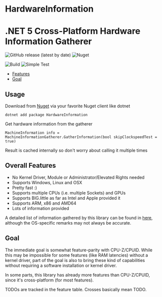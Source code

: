 # HardwareInformation

.NET 5 Cross-Platform Hardware Information Gatherer
================

![GitHub release (latest by date)](https://img.shields.io/github/v/release/L3tum/HardwareInformation?style=flat-square)
![Nuget](https://img.shields.io/nuget/v/HardwareInformation?style=flat-square)

![Build](https://github.com/L3tum/HardwareInformation/workflows/.NET%20Core%20CI/badge.svg?style=flat-square)
![Simple Test](https://github.com/L3tum/HardwareInformation/workflows/.NET%20Core%20Simple%20Test/badge.svg?style=flat-square)

- [Features](#overall-features)
- [Goal](#goal)

## Usage

Download from [Nuget](https://www.nuget.org/packages/HardwareInformation/) via your favorite Nuget client like dotnet

`dotnet add package HardwareInformation`

Get hardware information from the gatherer

`MachineInformation info = MachineInformationGatherer.GatherInformation(bool skipClockspeedTest = true)`

Result is cached internally so don't worry about calling it multiple times

## Overall Features

- No Kernel Driver, Module or Administrator/Elevated Rights needed
- Supports Windows, Linux and OSX
- Pretty fast :)
- Supports multiple CPUs (i.e. multiple Sockets) and GPUs
- Supports BIG.little as far as Intel and Apple provided it
- Supports ARM, x86 and AMD64
- Lots of information provided

A detailed list of information gathered by this library can be found in [here](./docs/SupportedInformation.md), although the OS-specific remarks may not always be accurate.

## Goal

The immediate goal is somewhat feature-parity with CPU-Z/CPUID. While this may be impossible for some features (like RAM
latencies) without a kernel driver, part of the goal is also to bring these kind of capabilities without requiring a
software installation or kernel driver.

In some parts, this library has already more features than CPU-Z/CPUID, since it's cross-platform (for most features).

TODOs are tracked in the feature table. Crosses basically mean TODO.
